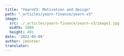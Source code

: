 ```yaml
---
title: "YearnV3: Motivation and design"
path: "_articles/yearn-finance/yearn-v3"
image:
  src: ./_articles/yearn-finance/yearn-v3/image1.jpg
  width: 1000
  height: 491
date: '2022-05-09'
author: jmonteer
translator: 
---
```

